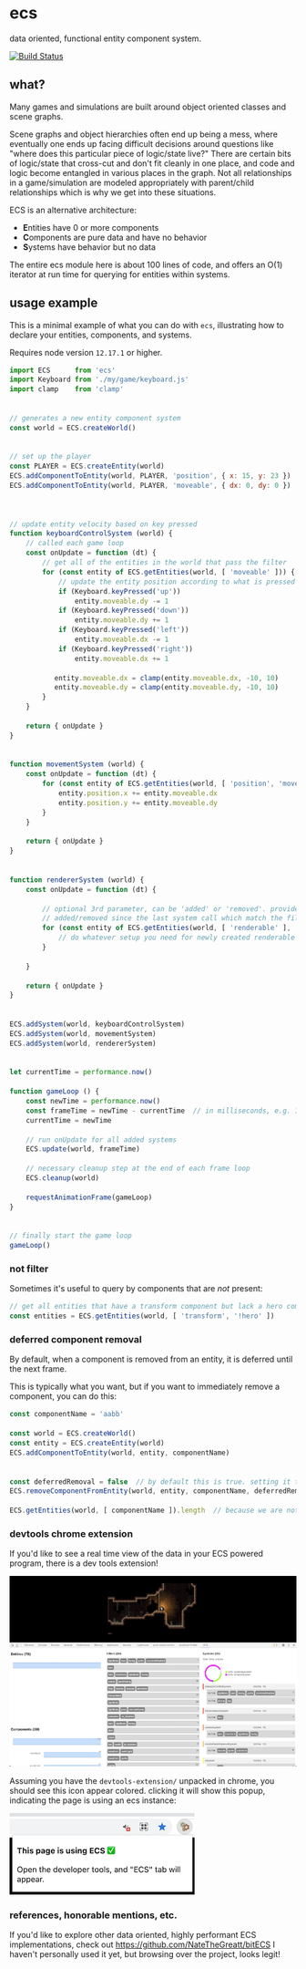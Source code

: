 # ecs

data oriented, functional entity component system.

[![Build Status](https://travis-ci.org/mreinstein/ecs.svg?branch=master)](https://travis-ci.org/mreinstein/ecs)


## what?

Many games and simulations are built around object oriented classes and scene graphs.

Scene graphs and object hierarchies often end up being a mess, where eventually one ends up facing difficult decisions around questions like "where does this particular piece of logic/state live?" There are certain bits of logic/state that cross-cut and don't fit cleanly in one place, and code and logic become entangled in various places in the graph.  Not all relationships in a game/simulation are modeled appropriately with parent/child relationships which is why we get into these situations.


ECS is an alternative architecture:

* **E**ntities have 0 or more components
* **C**omponents are pure data and have no behavior
* **S**ystems have behavior but no data

The entire ecs module here is about 100 lines of code, and offers an O(1) iterator at run time for querying for entities within systems.


## usage example

This is a minimal example of what you can do with `ecs`, illustrating how to declare
your entities, components, and systems.

Requires node version `12.17.1` or higher.

```javascript
import ECS      from 'ecs'
import Keyboard from './my/game/keyboard.js'
import clamp    from 'clamp'


// generates a new entity component system
const world = ECS.createWorld()


// set up the player
const PLAYER = ECS.createEntity(world)
ECS.addComponentToEntity(world, PLAYER, 'position', { x: 15, y: 23 })
ECS.addComponentToEntity(world, PLAYER, 'moveable', { dx: 0, dy: 0 })



// update entity velocity based on key pressed
function keyboardControlSystem (world) {
    // called each game loop
    const onUpdate = function (dt) {
        // get all of the entities in the world that pass the filter
        for (const entity of ECS.getEntities(world, [ 'moveable' ])) {
            // update the entity position according to what is pressed
            if (Keyboard.keyPressed('up'))
                entity.moveable.dy -= 1
            if (Keyboard.keyPressed('down'))
                entity.moveable.dy += 1
            if (Keyboard.keyPressed('left'))
                entity.moveable.dx -= 1
            if (Keyboard.keyPressed('right'))
                entity.moveable.dx += 1

           entity.moveable.dx = clamp(entity.moveable.dx, -10, 10)
           entity.moveable.dy = clamp(entity.moveable.dy, -10, 10)
        }
    }

    return { onUpdate }
}


function movementSystem (world) {
    const onUpdate = function (dt) {
        for (const entity of ECS.getEntities(world, [ 'position', 'moveable' ])) {
            entity.position.x += entity.moveable.dx
            entity.position.y += entity.moveable.dy
        }
    }

    return { onUpdate }
}


function rendererSystem (world) {
    const onUpdate = function (dt) {

        // optional 3rd parameter, can be 'added' or 'removed'. provides the list of entities that were
        // added/removed since the last system call which match the filter
        for (const entity of ECS.getEntities(world, [ 'renderable' ], 'added')) {
            // do whatever setup you need for newly created renderable here
        }

    }

    return { onUpdate }
}


ECS.addSystem(world, keyboardControlSystem)
ECS.addSystem(world, movementSystem)
ECS.addSystem(world, rendererSystem)


let currentTime = performance.now()

function gameLoop () {
    const newTime = performance.now()
    const frameTime = newTime - currentTime  // in milliseconds, e.g. 16.64356
    currentTime = newTime

    // run onUpdate for all added systems
    ECS.update(world, frameTime)

    // necessary cleanup step at the end of each frame loop
    ECS.cleanup(world)

    requestAnimationFrame(gameLoop)
}


// finally start the game loop
gameLoop()
```


### not filter

Sometimes it's useful to query by components that are _not_ present:

```javascript
// get all entities that have a transform component but lack a hero component
const entities = ECS.getEntities(world, [ 'transform', '!hero' ])
```


### deferred component removal

By default, when a component is removed from an entity, it is deferred until the next frame.

This is typically what you want, but if you want to immediately remove a component, you can do this:

```javascript
const componentName = 'aabb'

const world = ECS.createWorld()
const entity = ECS.createEntity(world)
ECS.addComponentToEntity(world, entity, componentName)


const deferredRemoval = false  // by default this is true. setting it to false immediately removes the component
ECS.removeComponentFromEntity(world, entity, componentName, deferredRemoval)

ECS.getEntities(world, [ componentName ]).length  // because we are not deferring the removal, length === 0 
```


### devtools chrome extension

If you'd like to see a real time view of the data in your ECS powered program, there is a dev tools extension!

![alt text](devtools.png "screenshot of the ECS devtools in action")

Assuming you have the `devtools-extension/` unpacked in chrome, you should see this icon appear colored. clicking it will show this popup, indicating the page is using an ecs instance:

![alt text](devtools2.png "screenshot of the ECS devtools in action")


### references, honorable mentions, etc.

If you'd like to explore other data oriented, highly performant ECS implementations, check out https://github.com/NateTheGreatt/bitECS I haven't personally used it yet, but browsing over the project, looks legit!
